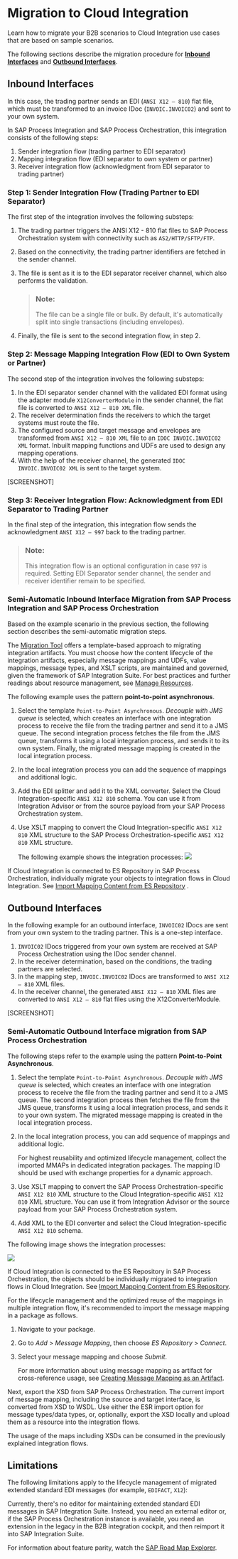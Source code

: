 <!-- loio8e2cbe00955f4f6184c04c71063d2313 -->

# Migration to Cloud Integration

Learn how to migrate your B2B scenarios to Cloud Integration use cases that are based on sample scenarios.

The following sections describe the migration procedure for **[Inbound Interfaces](migration-to-cloud-integration-8e2cbe0.md#loio8e2cbe00955f4f6184c04c71063d2313__section_akw_4mg_42c)** and **[Outbound Interfaces](migration-to-cloud-integration-8e2cbe0.md#loio8e2cbe00955f4f6184c04c71063d2313__section_lxg_2jb_42c)**.



<a name="loio8e2cbe00955f4f6184c04c71063d2313__section_akw_4mg_42c"/>

## Inbound Interfaces

In this case, the trading partner sends an EDI \(`ANSI X12 – 810`\) flat file, which must be transformed to an invoice IDoc \(`INVOIC.INVOIC02`\) and sent to your own system.

In SAP Process Integration and SAP Process Orchestration, this integration consists of the following steps:

1.  Sender integration flow \(trading partner to EDI separator\)
2.  Mapping integration flow \(EDI separator to own system or partner\)
3.  Receiver integration flow \(acknowledgment from EDI separator to trading partner\)



### Step 1: Sender Integration Flow \(Trading Partner to EDI Separator\)

The first step of the integration involves the following substeps:

1.  The trading partner triggers the ANSI X12 - 810 flat files to SAP Process Orchestration system with connectivity such as `AS2/HTTP/SFTP/FTP`.

2.  Based on the connectivity, the trading partner identifiers are fetched in the sender channel.

3.  The file is sent as it is to the EDI separator receiver channel, which also performs the validation.

    > ### Note:  
    > The file can be a single file or bulk. By default, it's automatically split into single transactions \(including envelopes\).

4.  Finally, the file is sent to the second integration flow, in step 2.



### Step 2: Message Mapping Integration Flow \(EDI to Own System or Partner\)

The second step of the integration involves the following substeps:

1.  In the EDI separator sender channel with the validated EDI format using the adapter module `X12ConverterModule` in the sender channel, the flat file is converted to `ANSI X12 – 810 XML` file.
2.  The receiver determination finds the receivers to which the target systems must route the file.
3.  The configured source and target message and envelopes are transformed from `ANSI X12 – 810 XML` file to an `IDOC INVOIC.INVOIC02 XML` format. Inbuilt mapping functions and UDFs are used to design any mapping operations.
4.  With the help of the receiver channel, the generated `IDOC INVOIC.INVOIC02 XML` is sent to the target system.

\[SCREENSHOT\]



### Step 3: Receiver Integration Flow: Acknowledgment from EDI Separator to Trading Partner

In the final step of the integration, this integration flow sends the acknowledgment `ANSI X12 – 997` back to the trading partner.

> ### Note:  
> This integration flow is an optional configuration in case `997` is required. Setting EDI Separator sender channel, the sender and receiver identifier remain to be specified.



### Semi-Automatic Inbound Interface Migration from SAP Process Integration and SAP Process Orchestration

Based on the example scenario in the previous section, the following section describes the semi-automatic migration steps.

The [Migration Tool](https://help.sap.com/docs/integration-suite/sap-integration-suite/migration-tooling?version=CLOUD) offers a template-based approach to migrating integration artifacts. You must choose how the content lifecycle of the integration artifacts, especially message mappings and UDFs, value mappings, message types, and XSLT scripts, are maintained and governed, given the framework of SAP Integration Suite. For best practices and further readings about resource management, see [Manage Resources](https://help.sap.com/docs/integration-suite/sap-integration-suite/manage-resources-of-integration-flow?q=Reuse+xslt&version=CLOUD#referencing-resources).

The following example uses the pattern **point-to-point asynchronous**.

1.  Select the template `Point-to-Point Asynchronous`. *Decouple with JMS queue* is selected, which creates an interface with one integration process to receive the file from the trading partner and send it to a JMS queue. The second integration process fetches the file from the JMS queue, transforms it using a local integration process, and sends it to its own system. Finally, the migrated message mapping is created in the local integration process.

2.  In the local integration process you can add the sequence of mappings and additional logic.

3.  Add the EDI splitter and add it to the XML converter. Select the Cloud Integration-specific `ANSI X12 810` schema. You can use it from Integration Advisor or from the source payload from your SAP Process Orchestration system.

4.  Use XSLT mapping to convert the Cloud Integration-specific `ANSI X12 810` XML structure to the SAP Process Orchestration-specific `ANSI X12 810` XML structure.

    The following example shows the integration processes: ![](images/b2b-migration-ci-inbound-semi-automatic_5573610.png)


If Cloud Integration is connected to ES Repository in SAP Process Orchestration, individually migrate your objects to integration flows in Cloud Integration. See [Import Mapping Content from ES Repository](https://help.sap.com/docs/cloud-integration/sap-cloud-integration/importing-mapping-content-from-es-repository) .



<a name="loio8e2cbe00955f4f6184c04c71063d2313__section_lxg_2jb_42c"/>

## Outbound Interfaces

In the following example for an outbound interface, `INVOIC02` IDocs are sent from your own system to the trading partner. This is a one-step interface.

1.  `INVOIC02` IDocs triggered from your own system are received at SAP Process Orchestration using the IDoc sender channel.
2.  In the receiver determination, based on the conditions, the trading partners are selected.
3.  In the mapping step, `INVOIC.INVOIC02` IDocs are transformed to `ANSI X12 – 810` XML files.
4.  In the receiver channel, the generated `ANSI X12 – 810` XML files are converted to `ANSI X12 – 810` flat files using the X12ConverterModule.

\[SCREENSHOT\]



### Semi-Automatic Outbound Interface migration from SAP Process Orchestration

The following steps refer to the example using the pattern **Point-to-Point Asynchronous**.

1.  Select the template `Point-to-Point Asynchronous`. *Decouple with JMS queue* is selected, which creates an interface with one integration process to receive the file from the trading partner and send it to a JMS queue. The second integration process then fetches the file from the JMS queue, transforms it using a local integration process, and sends it to your own system. The migrated message mapping is created in the local integration process.
2.  In the local integration process, you can add sequence of mappings and additional logic.

    For highest reusability and optimized lifecycle management, collect the imported MMAPs in dedicated integration packages. The mapping ID should be used with exchange properties for a dynamic approach.

3.  Use XSLT mapping to convert the SAP Process Orchestration-specific `ANSI X12 810` XML structure to the Cloud Integration-specific `ANSI X12 810` XML structure. You can use it from Integration Advisor or the source payload from your SAP Process Orchestration system.
4.  Add XML to the EDI converter and select the Cloud Integration-specific `ANSI X12 810` schema.

The following image shows the integration processes:

![](images/b2b_migration-CI-outbound_a03b8cf.png)

If Cloud Integration is connected to the ES Repository in SAP Process Orchestration, the objects should be individually migrated to integration flows in Cloud Integration. See [Import Mapping Content from ES Repository](https://help.sap.com/docs/cloud-integration/sap-cloud-integration/importing-mapping-content-from-es-repository).

For the lifecycle management and the optimized reuse of the mappings in multiple integration flow, it's recommended to import the message mapping in a package as follows.

1.  Navigate to your package.
2.  Go to *Add* \> *Message Mapping*, then choose *ES Repository* \> *Connect*.
3.  Select your message mapping and choose *Submit*.

    For more information about using message mapping as artifact for cross-reference usage, see [Creating Message Mapping as an Artifact](https://help.sap.com/docs/cloud-integration/sap-cloud-integration/developing-message-mapping-as-artifact).


Next, export the XSD from SAP Process Orchestration. The current import of message mapping, including the source and target interface, is converted from XSD to WSDL. Use either the ESR import option for message types/data types, or, optionally, export the XSD locally and upload them as a resource into the integration flows.

The usage of the maps including XSDs can be consumed in the previously explained integration flows.



<a name="loio8e2cbe00955f4f6184c04c71063d2313__section_uxc_hwh_q2c"/>

## Limitations

The following limitations apply to the lifecycle management of migrated extended standard EDI messages \(for example, `EDIFACT`, `X12`\):

Currently, there's no editor for maintaining extended standard EDI messages in SAP Integration Suite. Instead, you need an external editor or, if the SAP Process Orchestration instance is available, you need an extension in the legacy in the B2B integration cockpit, and then reimport it into SAP Integration Suite.

For information about feature parity, watch the [SAP Road Map Explorer](https://help.sap.com/docs/link-disclaimer?site=https%3A%2F%2Froadmaps.sap.com%2Fboard%3FCB%3D901B0ED1A0641ED8B4D1230C6387E0DB%26range%3DCURRENT-LAST).

